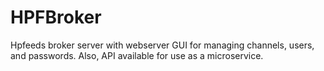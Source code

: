 # HPFBroker
Hpfeeds broker server with webserver GUI for managing channels, users, and passwords. Also, API available for use as a microservice. 
